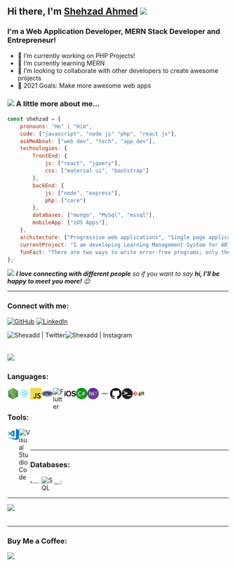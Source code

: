 ## Hi there, I'm [Shehzad Ahmed][website] ![](https://github.com/egonelbre/gophers/blob/master/animation/2bit-sprite/run.gif)

### I'm a Web Application Developer, MERN Stack Developer and Entrepreneur!
- 🔭 I’m currently working on PHP Projects!
- 🌱 I’m currently learning MERN
- 👯 I’m looking to collaborate with other developers to create awesome projects
- 🥅 2021 Goals: Make more awesome web apps

### <img src="https://media.giphy.com/media/VgCDAzcKvsR6OM0uWg/giphy.gif" width="50"> A little more about me...  

```javascript
const shehzad = {
    pronouns: "He" | "Him",
    code: ["javascript", "node js" "php", "react js"],
    askMeAbout: ["web dev", "tech", "app dev"],
    technologies: {
        frontEnd: {
            js: ["react", "jquery"],
            css: ["material ui", "bootstrap"]
        },
        backEnd: {
            js: ["node", "express"],
            php: ["core"]
        },
        databases: ["mongo", "MySql", "mssql"],
        mobileApp: ["iOS Apps"],
    },
    architecture: ["Progressive web applications", "Single page applications"],
    currentProject: "I am developing Learning Management System for ARTT CSS Academy",
    funFact: "There are two ways to write error-free programs; only the third one works"
};
```

<img src="https://media.giphy.com/media/LnQjpWaON8nhr21vNW/giphy.gif" width="60"> <em><b>I love connecting with different people</b> so if you want to say <b>hi, I'll be happy to meet you more!</b> 😊</em>

---
### Connect with me:
<a title="Github" href="https://github.com/shaxadhere"><img src="https://img.shields.io/github/followers/shaxadhere.svg?label=GitHub&style=social" alt="GitHub"></a>
<a title="LinkedIn" href="https://www.linkedin.com/in/shaxadhere/"><img src="https://img.shields.io/badge/LinkedIn--_.svg?style=social&logo=linkedin" alt="LinkedIn"></a>

[<img align="left" alt="Shexadd | Twitter" src="https://img.shields.io/badge/twitter-%231DA1F2.svg?&style=for-the-badge&logo=twitter&logoColor=white" />][twitter]
[<img align="left" alt="Shexadd | Instagram" src="https://img.shields.io/badge/instagram-%23E4405F.svg?&style=for-the-badge&logo=instagram&logoColor=white" />][instagram]
<br />
<br />
<br />
![](https://github.com/egonelbre/gophers/blob/master/.thumb/animation/2bit-sprite/demo.gif)
<br />

### Languages:

<img title="NodeJS" align="left" alt="Node JS" width="26px" src="https://raw.githubusercontent.com/github/explore/80688e429a7d4ef2fca1e82350fe8e3517d3494d/topics/nodejs/nodejs.png" />
<img title="ReactJS" align="left" alt="React JS" width="26px" src="https://raw.githubusercontent.com/github/explore/80688e429a7d4ef2fca1e82350fe8e3517d3494d/topics/react/react.png" />
<img title="Javascript" align="left" alt="JavaScript" width="26px" src="https://raw.githubusercontent.com/github/explore/80688e429a7d4ef2fca1e82350fe8e3517d3494d/topics/javascript/javascript.png" />
<img title="PHP" align="left" alt="PHP" width="26px" src="https://raw.githubusercontent.com/github/explore/ccc16358ac4530c6a69b1b80c7223cd2744dea83/topics/php/php.png" />
<img title="Flutter" align="left" alt="Flutter" width="26px" src="https://www.codemate.com/wp-content/uploads/2016/02/flutter-logo-round.png" />
<img title="iOS" align="left" alt="iOS" width="26px" src="https://raw.githubusercontent.com/github/explore/80688e429a7d4ef2fca1e82350fe8e3517d3494d/topics/ios/ios.png" />
<img title="C#" align="left" alt="C#" width="26px" src="https://raw.githubusercontent.com/github/explore/80688e429a7d4ef2fca1e82350fe8e3517d3494d/topics/csharp/csharp.png" />
<img title=".NET" align="left" alt=".NET" width="26px" src="https://raw.githubusercontent.com/github/explore/93d8a67084f94b2a444e510199a6e7622e5b09a3/topics/dotnet/dotnet.png" />
<img title="JQuery" align="left" alt="JQuery" width="26px" src="https://raw.githubusercontent.com/github/explore/80688e429a7d4ef2fca1e82350fe8e3517d3494d/topics/jquery/jquery.png" />
<img title="Github" align="left" alt="GitHub" width="26px" src="https://raw.githubusercontent.com/github/explore/78df643247d429f6cc873026c0622819ad797942/topics/github/github.png" />
<img title="HTML5" align="left" alt="HTML5" width="26px" src="https://raw.githubusercontent.com/github/explore/80688e429a7d4ef2fca1e82350fe8e3517d3494d/topics/terminal/terminal.png" />
<img title="Git" align="left" alt="Git" width="26px" src="https://raw.githubusercontent.com/github/explore/80688e429a7d4ef2fca1e82350fe8e3517d3494d/topics/git/git.png" />

<br />
<br />

### Tools:

<img title="Visual Studio Code" align="left" alt="Visual Studio Code" width="26px" src="https://raw.githubusercontent.com/github/explore/80688e429a7d4ef2fca1e82350fe8e3517d3494d/topics/visual-studio-code/visual-studio-code.png" />
<img title="Android Studio" align="left" alt="Visual Studio Code" width="26px" src="https://2.bp.blogspot.com/-tzm1twY_ENM/XlCRuI0ZkRI/AAAAAAAAOso/BmNOUANXWxwc5vwslNw3WpjrDlgs9PuwQCLcBGAsYHQ/s1600/pasted%2Bimage%2B0.png" />

<br />
<br />

---

### Databases:

<img title="MongoDB" align="left" alt="MongoDB" width="26px" src="https://raw.githubusercontent.com/github/explore/80688e429a7d4ef2fca1e82350fe8e3517d3494d/topics/mongodb/mongodb.png" />
<img title="MSSQL" align="left" alt="SQL" width="26px" src="https://iconape.com/wp-content/files/jy/81002/svg/microsoft-sql-server.svg" />
<img title="MySQL" align="left" alt="MySQL" width="26px" src="https://raw.githubusercontent.com/github/explore/80688e429a7d4ef2fca1e82350fe8e3517d3494d/topics/mysql/mysql.png" />

<br />
<br />

---

<img aligh="left" src="https://github-readme-stats.vercel.app/api/top-langs/?username=shaxadhere&layout=compact&hide=html,css,AGS%20Script" />

<br />
<br />

---

### Buy Me a Coffee:

[<img align="left" width="130px" src="https://github.com/egonelbre/gophers/blob/master/.thumb/animation/buy-morning-coffee-transparent.gif" />][coffee]




[website]: https://shaxad.netlify.app/
[twitter]: https://twitter.com/shexaadd
[instagram]: https://instagram.com/shexadd
[coffee]: https://www.buymeacoffee.com/Shexadd
